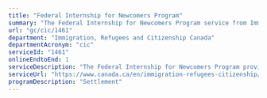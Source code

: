 ```yaml
---
title: "Federal Internship for Newcomers Program"
summary: "The Federal Internship for Newcomers Program service from Immigration, Refugees and Citizenship Canada is available end-to-end online, according to the GC Service Inventory."
url: "gc/cic/1461"
department: "Immigration, Refugees and Citizenship Canada"
departmentAcronym: "cic"
serviceId: "1461"
onlineEndtoEnd: 1
serviceDescription: "The Federal Internship for Newcomers Program provides eligible internationally trained professionals and former student refugees with relevant work experience by matching their skills with employers in federal, provincial, and municipal organizations. Interns are supported with training and mentorship opportunities. Hiring managers also receive cross-cultural support."
serviceUrl: "https://www.canada.ca/en/immigration-refugees-citizenship/services/new-immigrants/prepare-life-canada/prepare-work/federal-internship.html"
programDescription: "Settlement"
---
```

